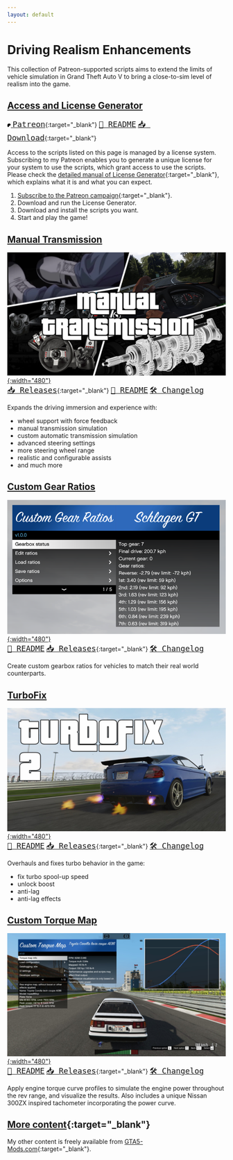 ```yaml
---
layout: default
---
```


# Driving Realism Enhancements

This collection of Patreon-supported scripts aims to extend the limits of vehicle
simulation in Grand Theft Auto V to bring a close-to-sim level of realism into the game.

## [Access and License Generator](licgen-readme)

[<img alt="Patreon icon" src="resources/PATREON_SYMBOL_1_BLACK_RGB.svg" style="height:0.6em" /> <span style="font-size:1.5em;">`Patreon`</span>](https://www.patreon.com/ikt){:target="_blank"}
[<span style="font-size:1.5em;">`📖 README`</span>](licgen-readme)
[<span style="font-size:1.5em;">`📥 Download`</span>](https://www.patreon.com/c/ikt/membership){:target="_blank"}

Access to the scripts listed on this page is managed by a license system. Subscribing to my Patreon enables you
to generate a unique license for your system to use the scripts, which grant access to use the scripts. Please
check the [detailed manual of License Generator](licgen-readme){:target="_blank"}, which explains what it is
and what you can expect.

1. [Subscribe to the Patreon campaign](https://www.patreon.com/c/ikt/membership){:target="_blank"}.
2. Download and run the License Generator.
3. Download and install the scripts you want.
4. Start and play the game!

## [Manual Transmission](5-gears-readme)

[![Manual Transmission](resources/5MTThumb.jpg){:width="480"}](5-gears-readme)<br>
[<span style="font-size:1.5em;">`📥 Releases`</span>](https://github.com/ikt32/scripts-updates/releases?q=%22Manual+Transmission%22){:target="_blank"}
[<span style="font-size:1.5em;">`📖 README`</span>](5-gears-readme)
[<span style="font-size:1.5em;">`🛠️ Changelog`</span>](5-gears-changelog)

Expands the driving immersion and experience with:

* wheel support with force feedback
* manual transmission simulation
* custom automatic transmission simulation
* advanced steering settings
* more steering wheel range
* realistic and configurable assists
* and much more

## [Custom Gear Ratios](5-cgr-readme)

[![Custom Gear Ratios](resources/5CGR_Menu1.png){:width="480"}](5-gears-readme)<br>
[<span style="font-size:1.5em;">`📖 README`</span>](5-cgr-readme)
[<span style="font-size:1.5em;">`📥 Releases`</span>](https://github.com/ikt32/scripts-updates/releases?q=%22Custom+Gear+Ratios%22){:target="_blank"}
[<span style="font-size:1.5em;">`🛠️ Changelog`</span>](5-cgr-changelog)

Create custom gearbox ratios for vehicles to match their real world counterparts.

## [TurboFix](5-turbofix-readme)

[![TurboFix](resources/5TurboFix.png){:width="480"}](5-turbofix-readme)<br>
[<span style="font-size:1.5em;">`📖 README`</span>](5-turbofix-readme)
[<span style="font-size:1.5em;">`📥 Releases`</span>](https://github.com/ikt32/scripts-updates/releases?q=%22TurboFix%22){:target="_blank"}
[<span style="font-size:1.5em;">`🛠️ Changelog`</span>](5-turbofix-changelog)

Overhauls and fixes turbo behavior in the game:

* fix turbo spool-up speed
* unlock boost
* anti-lag
* anti-lag effects

## [Custom Torque Map](5-ctm-readme)

[![Custom Torque Map](resources/5CTM_Interface.jpg){:width="480"}](5-ctm-readme)<br>
[<span style="font-size:1.5em;">`📖 README`</span>](5-ctm-readme)
[<span style="font-size:1.5em;">`📥 Releases`</span>](https://github.com/ikt32/scripts-updates/releases?q=%22Custom+Torque+Map%22){:target="_blank"}
[<span style="font-size:1.5em;">`🛠️ Changelog`</span>](5-ctm-changelog)

Apply engine torque curve profiles to simulate the engine power throughout
the rev range, and visualize the results. Also includes a unique Nissan 300ZX
inspired tachometer incorporating the power curve.

## [More content](https://www.gta5-mods.com/users/ikt){:target="_blank"}

My other content is freely available from [GTA5-Mods.com](https://www.gta5-mods.com/users/ikt){:target="_blank"}.
